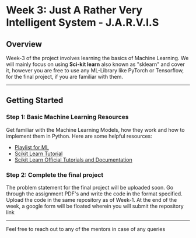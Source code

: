 # Week 3: Just A Rather Very Intelligent System - J.A.R.V.I.S

## Overview
Week-3 of the project involves learning the basics of Machine Learning. We will mainly focus on using **Sci-kit learn** also known as "sklearn" and cover it, however you are free to use any ML-Library like PyTorch or Tensorflow, for the final project, if you are familiar with them.

---

## Getting Started

### Step 1: Basic Machine Learning Resources

Get familiar with the Machine Learning Models, how they work and how to implement them in Python. Here are some helpful resources:
- [Playlist for ML](https://youtube.com/playlist?list=PLeo1K3hjS3uvCeTYTeyfe0-rN5r8zn9rw&si=uQJAYLVMrWukME6X)
- [Scikit Learn Tutorial](https://www.tutorialspoint.com/scikit_learn/index.htm)
- [Scikit Learn Official Tutorials and Documentation](https://scikit-learn.org/1.4/tutorial/index.html)

### Step 2: Complete the final project
The problem statement for the final project will be uploaded soon. Go through the assignment PDF's and write the code in the format specified. Upload the code in the same repository as of Week-1. At the end of the week, a google form will be floated wherein you will submit the repository link

---

Feel free to reach out to any of the mentors in case of any queries
